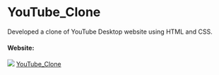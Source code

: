 ﻿# YouTube_Clone
Developed a clone of YouTube Desktop website using HTML and CSS.
<h4>Website:</h4>
<img src="https://toppng.com/uploads/preview/like-png-youtube-image-black-and-white-youtube-logo-11562934763iodizqbykm.png](https://th.bing.com/th/id/OIP.9-uO9K5uFpERhAc8OShvlQHaFj?w=221&h=180&c=7&r=0&o=5&dpr=1.5&pid=1.7)https://th.bing.com/th/id/OIP.9-uO9K5uFpERhAc8OShvlQHaFj?w=221&h=180&c=7&r=0&o=5&dpr=1.5&pid=1.7">
<a href="https://bhaviknetam.github.io/YouTube_Clone/">YouTube_Clone</a>
